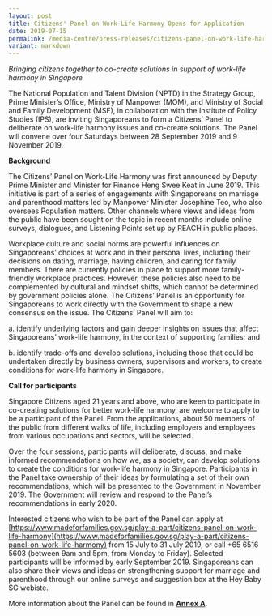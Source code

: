 ```yaml
---
layout: post
title: Citizens' Panel on Work-Life Harmony Opens for Application
date: 2019-07-15
permalink: /media-centre/press-releases/citizens-panel-on-work-life-harmony-opens-for-application/
variant: markdown
---
```

_Bringing citizens together to co-create solutions in support of work-life harmony in Singapore_

The National Population and Talent Division (NPTD) in the Strategy Group, Prime Minister’s Office, Ministry of Manpower (MOM), and Ministry of Social and Family Development (MSF), in collaboration with the Institute of Policy Studies (IPS), are inviting Singaporeans to form a Citizens’ Panel to deliberate on work-life harmony issues and co-create solutions. The Panel will convene over four Saturdays between 28 September 2019 and 9 November 2019. 

**Background**

The Citizens’ Panel on Work-Life Harmony was first announced by Deputy Prime Minister and Minister for Finance Heng Swee Keat in June 2019. This initiative is part of a series of engagements with Singaporeans on marriage and parenthood matters led by Manpower Minister Josephine Teo, who also oversees Population matters. Other channels where views and ideas from the public have been sought on the topic in recent months include online surveys, dialogues, and Listening Points set up by REACH in public places.  

Workplace culture and social norms are powerful influences on Singaporeans’ choices at work and in their personal lives, including their decisions on dating, marriage, having children, and caring for family members. There are currently policies in place to support more family-friendly workplace practices. However, these policies also need to be complemented by cultural and mindset shifts, which cannot be determined by government policies alone. The Citizens’ Panel is an opportunity for Singaporeans to work directly with the Government to shape a new consensus on the issue. The Citizens’ Panel will aim to: 

a. identify underlying factors and gain deeper insights on issues that affect Singaporeans’ work-life harmony, in the context of supporting families; and 

b. identify trade-offs and develop solutions, including those that could be undertaken directly by business owners, supervisors and workers, to create conditions for work-life harmony in Singapore.  

**Call for participants**

Singapore Citizens aged 21 years and above, who are keen to participate in co-creating solutions for better work-life harmony, are welcome to apply to be a participant of the Panel. From the applications, about 50 members of the public from different walks of life, including employers and employees from various occupations and sectors, will be selected. 

Over the four sessions, participants will deliberate, discuss, and make informed recommendations on how we, as a society, can develop solutions to create the conditions for work-life harmony in Singapore. Participants in the Panel take ownership of their ideas by formulating a set of their own recommendations, which will be presented to the Government in November 2019. The Government will review and respond to the Panel’s recommendations in early 2020. 
	
Interested citizens who wish to be part of the Panel can apply at [https://www.madeforfamilies.gov.sg/play-a-part/citizens-panel-on-work-life-harmony](https://www.madeforfamilies.gov.sg/play-a-part/citizens-panel-on-work-life-harmony) from 15 July to 31 July 2019, or call +65 6516 5603 (between 9am and 5pm, from Monday to Friday). Selected participants will be informed by early September 2019. Singaporeans can also share their views and ideas on strengthening support for marriage and parenthood through our online surveys and suggestion box at the Hey Baby SG webiste.

More information about the Panel can be found in **[Annex A](/files/media-centre/press-releases/citizens'%20panel%20-%20annex%20a.pdf)**.